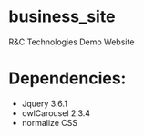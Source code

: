 # business_site
R&amp;C Technologies Demo Website

# Dependencies: 
  - Jquery 3.6.1
  - owlCarousel 2.3.4
  - normalize CSS